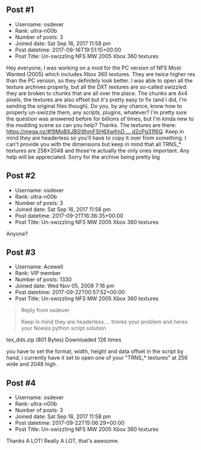 ## Post #1
- Username: osdever
- Rank: ultra-n00b
- Number of posts: 3
- Joined date: Sat Sep 16, 2017 11:58 pm
- Post datetime: 2017-09-16T19:51:15+00:00
- Post Title: Un-swizzling NFS MW 2005 Xbox 360 textures

Hey everyone, I was working on a mod for the PC version of NFS Most Wanted (2005) which includes Xbox 360 textures. They are twice higher res than the PC version, so they definitely look better. I was able to open all the texture archives properly, but all the DXT textures are so-called swizzled: they are broken to chunks that are all over the place. The chunks are 4x4 pixels, the textures are also offset but it's pretty easy to fix (and I did, I'm sending the original files though). Do you, by any chance, know how to properly un-swizzle them, any scripts, plugins, whatever? I'm pretty sure the question was answered before for billions of times, but I'm kinda new to the modding scene so can you help? Thanks. The textures are there: [https://mega.nz/#!9MpBXJBS!8hmFSH6XwfmD ... d2cPg31f6Q](https://mega.nz/#!9MpBXJBS!8hmFSH6XwfmDFRer5HkY4SKBVMEJjTbRzd2cPg31f6Q). Keep in mind they are headerless so you'll have to copy it over from something. I can't provide you with the dimensions but keep in mind that all TRNS_* textures are 256*2048 and those're actually the only ones important. Any help will be appreciated. Sorry for the archive being pretty big
## Post #2
- Username: osdever
- Rank: ultra-n00b
- Number of posts: 3
- Joined date: Sat Sep 16, 2017 11:58 pm
- Post datetime: 2017-09-21T16:36:35+00:00
- Post Title: Un-swizzling NFS MW 2005 Xbox 360 textures

Anyone?
## Post #3
- Username: Acewell
- Rank: VIP member
- Number of posts: 1330
- Joined date: Wed Nov 05, 2008 7:16 pm
- Post datetime: 2017-09-22T00:57:52+00:00
- Post Title: Un-swizzling NFS MW 2005 Xbox 360 textures

> Reply from osdever
>
> Keep in mind they are headerless....
theres your problem and heres your Noesis python script solution  


 tex_dds.zip
(801 Bytes) Downloaded 126 times


you have to set the format, width, height and data offset in the script by hand,
i currently have it set to open one of your "TRNS_* textures" at 256 wide and 2048 high.
## Post #4
- Username: osdever
- Rank: ultra-n00b
- Number of posts: 3
- Joined date: Sat Sep 16, 2017 11:58 pm
- Post datetime: 2017-09-22T15:06:29+00:00
- Post Title: Un-swizzling NFS MW 2005 Xbox 360 textures

Thanks A LOT! Really A LOT, that's awesome.
